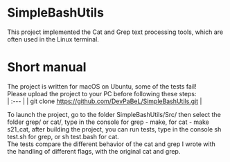 # SimpleBashUtils

This project implemented the Cat and Grep text processing tools, which are often used in the Linux terminal.
# Short manual
The project is written for macOS on Ubuntu, some of the tests fail!   
Please upload the project to your PC before following these steps:  
| :--- |
| git clone https://github.com/DevPaBeL/SimpleBashUtils.git |

To launch the project, go to the folder SimpleBashUtils/Src/ then select the folder grep/ or cat/, type in the console for grep - make, for cat - make s21_cat, after building the project, you can run tests, type in the console sh test.sh for grep, or sh test.bash for cat.   
The tests compare the different behavior of the cat and grep I wrote with the handling of different flags, with the original cat and grep.
